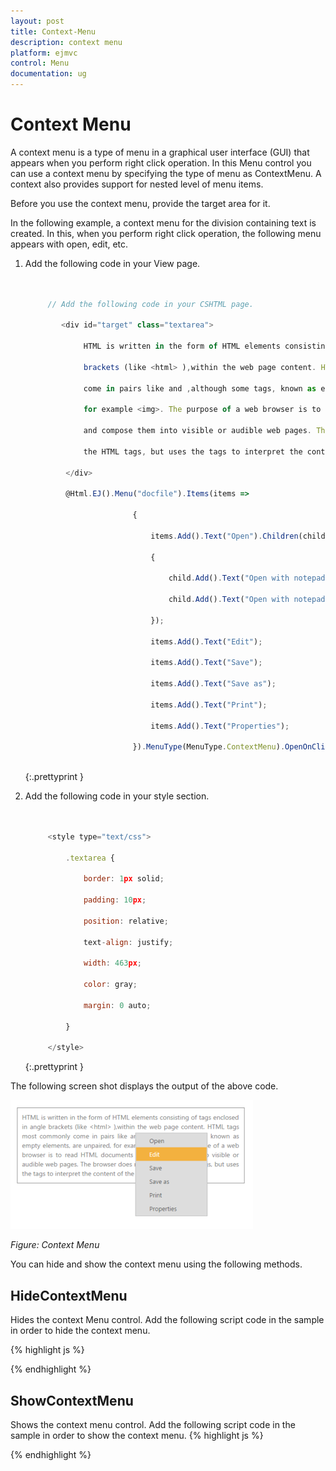 ```yaml
---
layout: post
title: Context-Menu
description: context menu
platform: ejmvc
control: Menu
documentation: ug
---
```


# Context Menu

A context menu is a type of menu in a graphical user interface (GUI) that appears when you perform right click operation. In this Menu control you can use a context menu by specifying the type of menu as ContextMenu. A context also provides support for nested level of menu items.

Before you use the context menu, provide the target area for it. 

In the following example, a context menu for the division containing text is created. In this, when you perform right click operation, the following menu appears with open, edit, etc.

1. Add the following code in your View page.


   ~~~ js


		// Add the following code in your CSHTML page.

		   <div id="target" class="textarea">

				HTML is written in the form of HTML elements consisting of tags enclosed in angle

				brackets (like <html> ),within the web page content. HTML tags most commonly

				come in pairs like and ,although some tags, known as empty elements, are unpaired,

				for example <img>. The purpose of a web browser is to read HTML documents

				and compose them into visible or audible web pages. The browser does not display

				the HTML tags, but uses the tags to interpret the content of the page.

			</div>

			@Html.EJ().Menu("docfile").Items(items =>

						   {

							   items.Add().Text("Open").Children(child =>

							   {

								   child.Add().Text("Open with notepad");

								   child.Add().Text("Open with notepad++");

							   });

							   items.Add().Text("Edit");

							   items.Add().Text("Save");

							   items.Add().Text("Save as");

							   items.Add().Text("Print");

							   items.Add().Text("Properties");

						   }).MenuType(MenuType.ContextMenu).OpenOnClick(true).ContextMenuTarget("#target")



   ~~~
   {:.prettyprint }

2. Add the following code in your style section.

   ~~~ js


		<style type="text/css">

			.textarea {

				border: 1px solid;

				padding: 10px;

				position: relative;

				text-align: justify;

				width: 463px;

				color: gray;

				margin: 0 auto;

			}

		</style>

   ~~~
   {:.prettyprint }

The following screen shot displays the output of the above code.

![](Context-Menu_images/Context-Menu_img1.png)

_Figure: Context Menu_



You can hide and show the context menu using the following methods.

## HideContextMenu

Hides the context Menu control. Add the following script code in the sample in order to hide the context menu.

{% highlight js %}


<script type="text/javascript">

    jQuery(function ($) {

        $("#menucontrol").ejMenu({

            width: 500,



        });

        //initialize the menu object

        var menuObj = $("#menucontrol").data("ejMenu");



        //To enable Menu item using item id

        menuObj.hideContextMenu();

    });

</script>
{% endhighlight  %}

## ShowContextMenu

Shows the context menu control. Add the following script code in the sample in order to show the context menu.
{% highlight js %}

<script type="text/javascript">

    jQuery(function ($) {

        $("#menucontrol").ejMenu({

            width: 500,



        });

        //initialize the menu object

        var menuObj = $("#menucontrol").data("ejMenu");



        //To enable Menu item using item id

        menuObj.showContextMenu();



    });

</script>


{% endhighlight  %}

